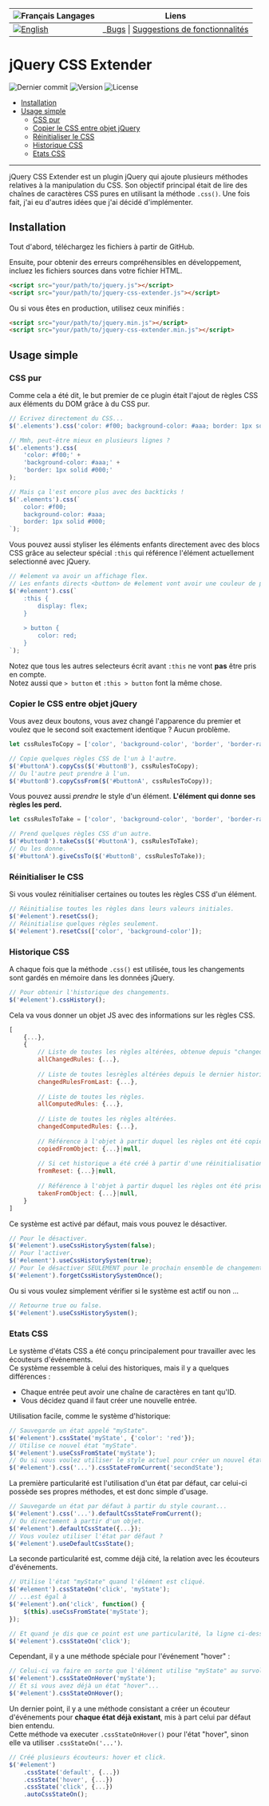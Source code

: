**![Français](https://cdn1.iconfinder.com/data/icons/stripe-flag-set/23/FR.png) Langages** | **Liens**
----|----
[![English](https://cdn1.iconfinder.com/data/icons/stripe-flag-set/23/GB.png)](README.md) | _[Bugs](https://github.com/iArcadia/jquery-css-extender/labels/bug) \| [Suggestions de fonctionnalités](https://github.com/iArcadia/jquery-css-extender/labels/feature%20suggestion) | [Documentation](doc/DOCUMENTATION.md)_

# jQuery CSS Extender

![Dernier commit](https://img.shields.io/github/last-commit/iArcadia/jquery-css-extender.svg?style=flat)
![Version](https://img.shields.io/github/package-json/v/iArcadia/jquery-css-extender.svg?style=flat)
![License](https://img.shields.io/github/license/iArcadia/jquery-css-extender.svg?style=flat)

- [Installation](#installation)
- [Usage simple](#usage-simple)
   - [CSS pur](#css-pur)
   - [Copier le CSS entre objet jQuery](#copier-le-css-entre-objet-jquery)
   - [Réinitialiser le CSS](#reinitialiser-le-css)
   - [Historique CSS](#historique-css)
   - [Etats CSS](#etats-css)

---

jQuery CSS Extender est un plugin jQuery qui ajoute plusieurs méthodes relatives à la manipulation du CSS. Son objectif principal était de lire des chaînes de caractères CSS pures en utilisant la méthode `.css()`.
Une fois fait, j'ai eu d'autres idées que j'ai décidé d'implémenter.

## Installation

Tout d'abord, téléchargez les fichiers à partir de GitHub.

Ensuite, pour obtenir des erreurs compréhensibles en développement, incluez les fichiers sources dans votre fichier HTML.

```html
<script src="your/path/to/jquery.js"></script>
<script src="your/path/to/jquery-css-extender.js"></script>
```

Ou si vous êtes en production, utilisez ceux minifiés :

```html
<script src="your/path/to/jquery.min.js"></script>
<script src="your/path/to/jquery-css-extender.min.js"></script>
```

## Usage simple

### CSS pur

Comme cela a été dit, le but premier de ce plugin était l'ajout de règles CSS aux éléments du DOM grâce à du CSS pur.

```javascript
// Ecrivez directement du CSS...
$('.elements').css('color: #f00; background-color: #aaa; border: 1px solid #000;');

// Mmh, peut-être mieux en plusieurs lignes ?
$('.elements').css(
    'color: #f00;' +
    'background-color: #aaa;' +
    'border: 1px solid #000;'
);

// Mais ça l'est encore plus avec des backticks !
$('.elements').css(`
    color: #f00;
    background-color: #aaa;
    border: 1px solid #000;
`);
```

Vous pouvez aussi styliser les éléments enfants directement avec des blocs CSS grâce au selecteur spécial `:this` qui référence l'élément actuellement selectionné avec jQuery.

```javascript
// #element va avoir un affichage flex.
// Les enfants directs <button> de #element vont avoir une couleur de police rouge.
$('#element').css(`
    :this {
        display: flex;
    }
    
    > button {
        color: red;
    }
`);
```

Notez que tous les autres selecteurs écrit avant `:this` ne vont **pas** être pris en compte.  
Notez aussi que `> button` et `:this > button` font la même chose.

### Copier le CSS entre objet jQuery

Vous avez deux boutons, vous avez changé l'apparence du premier et voulez que le second soit exactement identique ? Aucun problème.

```javascript
let cssRulesToCopy = ['color', 'background-color', 'border', 'border-radius'];

// Copie quelques règles CSS de l'un à l'autre.
$('#buttonA').copyCss($('#buttonB'), cssRulesToCopy);
// Ou l'autre peut prendre à l'un.
$('#buttonB').copyCssFrom($('#buttonA', cssRulesToCopy));
```

Vous pouvez aussi *prendre* le style d'un élément. **L'élément qui donne ses règles les perd.**

```javascript
let cssRulesToTake = ['color', 'background-color', 'border', 'border-radius'];

// Prend quelques règles CSS d'un autre.
$('#buttonB').takeCss($('#buttonA'), cssRulesToTake);
// Ou les donne.
$('#buttonA').giveCssTo($('#buttonB', cssRulesToTake));
```

### Réinitialiser le CSS

Si vous voulez réinitialiser certaines ou toutes les règles CSS d'un élément.

```javascript
// Réinitialise toutes les règles dans leurs valeurs initiales.
$('#element').resetCss();
// Réinitialise quelques règles seulement.
$('#element').resetCss(['color', 'background-color']);
```

### Historique CSS

A chaque fois que la méthode `.css()` est utilisée, tous les changements sont gardés en mémoire dans les données jQuery.

```javascript
// Pour obtenir l'historique des changements.
$('#element').cssHistory();
```

Cela va vous donner un objet JS avec des informations sur les règles CSS.

```javascript
[
    {...},
    {
        // Liste de toutes les règles altérées, obtenue depuis "changedRulesFromLast" de tout l'historique.
        allChangedRules: {...},
        
        // Liste de toutes lesrègles altérées depuis le dernier historique.
        changedRulesFromLast: {...},
        
        // Liste de toutes les règles.
        allComputedRules: {...},
        
        // Liste de toutes les règles altérées.
        changedComputedRules: {...},
        
        // Référence à l'objet à partir duquel les règles ont été copiées.
        copiedFromObject: {...}|null,
        
        // Si cet historique a été créé à partir d'une réinitialisation.
        fromReset: {...}|null,
        
        // Référence à l'objet à partir duquel les règles ont été prises.
        takenFromObject: {...}|null,
    }
]
```

Ce système est activé par défaut, mais vous pouvez le désactiver.

```javascript
// Pour le désactiver.
$('#element').useCssHistorySystem(false);
// Pour l'activer.
$('#element').useCssHistorySystem(true);
// Pour le désactiver SEULEMENT pour le prochain ensemble de changements qui va être fait au CSS.
$('#element').forgetCssHistorySystemOnce();
```

Ou si vous voulez simplement vérifier si le système est actif ou non ...

```javascript
// Retourne true ou false.
$('#element').useCssHistorySystem();
```

### Etats CSS

Le système d'états CSS a été conçu principalement pour travailler avec les écouteurs d'événements.  
Ce système ressemble à celui des historiques, mais il y a quelques différences :

- Chaque entrée peut avoir une chaîne de caractères en tant qu'ID.
- Vous décidez quand il faut créer une nouvelle entrée.

Utilisation facile, comme le système d'historique:

```javascript
// Sauvegarde un état appelé "myState".
$('#element').cssState('myState', {'color': 'red'});
// Utilise ce nouvel état "myState".
$('#element').useCssFromState('myState');
// Ou si vous voulez utiliser le style actuel pour créer un nouvel état.
$('#element').css('...').cssStateFromCurrent('secondState');
```

La première particularité est l'utilisation d'un état par défaut, car celui-ci possède ses propres méthodes, et est donc simple d'usage.

```javascript
// Sauvegarde un état par défaut à partir du style courant...
$('#element').css('...').defaultCssStateFromCurrent();
// Ou directement à partir d'un objet.
$('#element').defaultCssState({...});
// Vous voulez utiliser l'état par défaut ?
$('#element').useDefaultCssState();
```

La seconde particularité est, comme déjà cité, la relation avec les écouteurs d'événements.

```javascript
// Utilise l'état "myState" quand l'élément est cliqué.
$('#element').cssStateOn('click', 'myState');
// ...est égal à
$('#element').on('click', function() {
    $(this).useCssFromState('myState');
});

// Et quand je dis que ce point est une particularité, la ligne ci-dessous va chercher un état nommé "click".
$('#element').cssStateOn('click');
```

Cependant, il y a une méthode spéciale pour l'événement "hover" :

```javascript
// Celui-ci va faire en sorte que l'élément utilise "myState" au survol de la souris, mais va revenir à l'état par défaut lorsque la souris n'est plus dessus !
$('#element').cssStateOnHover('myState');
// Et si vous avez déjà un état "hover"...
$('#element').cssStateOnHover();
```

Un dernier point, il y a une méthode consistant a créer un écouteur d'événements pour **chaque état déjà existant**, mis à part celui par défaut bien entendu.  
Cette méthode va executer `.cssStateOnHover()` pour l'état "hover", sinon elle va utiliser `.cssStateOn('...')`.

```javascript
// Créé plusieurs écouteurs: hover et click.
$('#element')
    .cssState('default', {...})
    .cssState('hover', {...})
    .cssState('click', {...})
    .autoCssStateOn();
```